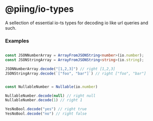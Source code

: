 # @piing/io-types

A sellection of essential io-ts types for decoding io like url queries and such.

### Examples

```typescript

const JSONNumberArray = ArrayFromJSONString<number>(io.number);
const JSONStringArray = ArrayFromJSONString<string>(io.string);

JSONNumberArray.decode("[1,2,3]") // right [1,2,3]
JSONStringArray.decode(`["foo", "bar"]`) // right ["foo", "bar"]


const NullableNumber = Nullable(io.number)

NullableNumber.decode(null) // right null
NullableNumber.decode(1) // right 1

YesNoBool.decode("yes") // right true
YesNoBool.decode("no") // right false


```

